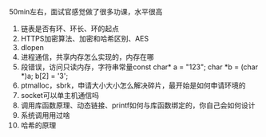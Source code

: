 50min左右，面试官感觉做了很多功课，水平很高

1. 链表是否有环、环长、环的起点
2. HTTPS加密算法、加密和哈希区别、AES
3. dlopen
4. 进程通信，共享内存怎么实现的，内存在哪
5. 段错误，访问只读内存，字符串常量const char* a = "123"; char *b = (char *)a; b[2] = '3';
6. ptmalloc，sbrk，申请大小大小怎么解决碎片，最开始是如何申请环境的
7. socket可以单主机通信吗
8. 调用库函数原理、动态链接、printf如何与库函数绑定的，你自己会如何设计
9. 系统调用用过啥
10. 哈希的原理
